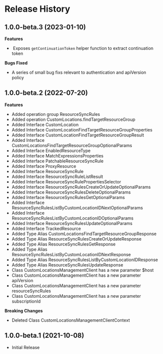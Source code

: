 # Release History

## 1.0.0-beta.3 (2023-01-10)

**Features**

-  Exposes `getContinuationToken` helper function to extract continuation token

**Bugs Fixed**

- A series of small bug fixs relevant to authentication and apiVersion policy

## 1.0.0-beta.2 (2022-07-20)
    
**Features**

  - Added operation group ResourceSyncRules
  - Added operation CustomLocations.findTargetResourceGroup
  - Added Interface CustomLocation
  - Added Interface CustomLocationFindTargetResourceGroupProperties
  - Added Interface CustomLocationFindTargetResourceGroupResult
  - Added Interface CustomLocationsFindTargetResourceGroupOptionalParams
  - Added Interface EnabledResourceType
  - Added Interface MatchExpressionsProperties
  - Added Interface PatchableResourceSyncRule
  - Added Interface ProxyResource
  - Added Interface ResourceSyncRule
  - Added Interface ResourceSyncRuleListResult
  - Added Interface ResourceSyncRulePropertiesSelector
  - Added Interface ResourceSyncRulesCreateOrUpdateOptionalParams
  - Added Interface ResourceSyncRulesDeleteOptionalParams
  - Added Interface ResourceSyncRulesGetOptionalParams
  - Added Interface ResourceSyncRulesListByCustomLocationIDNextOptionalParams
  - Added Interface ResourceSyncRulesListByCustomLocationIDOptionalParams
  - Added Interface ResourceSyncRulesUpdateOptionalParams
  - Added Interface TrackedResource
  - Added Type Alias CustomLocationsFindTargetResourceGroupResponse
  - Added Type Alias ResourceSyncRulesCreateOrUpdateResponse
  - Added Type Alias ResourceSyncRulesGetResponse
  - Added Type Alias ResourceSyncRulesListByCustomLocationIDNextResponse
  - Added Type Alias ResourceSyncRulesListByCustomLocationIDResponse
  - Added Type Alias ResourceSyncRulesUpdateResponse
  - Class CustomLocationsManagementClient has a new parameter $host
  - Class CustomLocationsManagementClient has a new parameter apiVersion
  - Class CustomLocationsManagementClient has a new parameter resourceSyncRules
  - Class CustomLocationsManagementClient has a new parameter subscriptionId

**Breaking Changes**

  - Deleted Class CustomLocationsManagementClientContext
    
## 1.0.0-beta.1 (2021-10-08)

  - Initial Release
